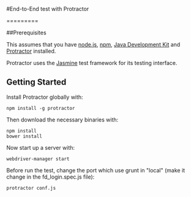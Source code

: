 #End-to-End test with Protractor

=========

##Prerequisites

This assumes that you have [node.js](http://nodejs.org), [npm](https://npmjs.org/), [Java Development Kit](http://www.oracle.com/technetwork/java/javase/downloads/index.html) and [Protractor](https://angular.github.io/protractor/) installed.

Protractor uses the [Jasmine](http://jasmine.github.io/) test framework for its testing interface.

## Getting Started

Install Protractor globally with:

```shell
npm install -g protractor
```

Then download the necessary binaries with:

```shell
npm install
bower install
```

Now start up a server with:

```shell
webdriver-manager start
```

Before run the test, change the port which use grunt in "local" (make it change in the fd_login.spec.js file):

```shell
protractor conf.js
```
